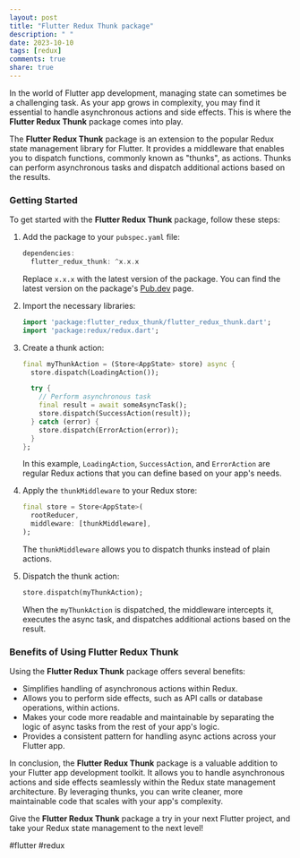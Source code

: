 ```yaml
---
layout: post
title: "Flutter Redux Thunk package"
description: " "
date: 2023-10-10
tags: [redux]
comments: true
share: true
---
```


In the world of Flutter app development, managing state can sometimes be a challenging task. As your app grows in complexity, you may find it essential to handle asynchronous actions and side effects. This is where the **Flutter Redux Thunk** package comes into play.

The **Flutter Redux Thunk** package is an extension to the popular Redux state management library for Flutter. It provides a middleware that enables you to dispatch functions, commonly known as "thunks", as actions. Thunks can perform asynchronous tasks and dispatch additional actions based on the results.

### Getting Started

To get started with the **Flutter Redux Thunk** package, follow these steps:

1. Add the package to your `pubspec.yaml` file:

   ```dart
   dependencies:
     flutter_redux_thunk: ^x.x.x
   ```

   Replace `x.x.x` with the latest version of the package. You can find the latest version on the package's [Pub.dev](https://pub.dev/packages/flutter_redux_thunk) page.

2. Import the necessary libraries:

   ```dart
   import 'package:flutter_redux_thunk/flutter_redux_thunk.dart';
   import 'package:redux/redux.dart';
   ```

3. Create a thunk action:

   ```dart
   final myThunkAction = (Store<AppState> store) async {
     store.dispatch(LoadingAction());

     try {
       // Perform asynchronous task
       final result = await someAsyncTask();
       store.dispatch(SuccessAction(result));
     } catch (error) {
       store.dispatch(ErrorAction(error));
     }
   };
   ```

   In this example, `LoadingAction`, `SuccessAction`, and `ErrorAction` are regular Redux actions that you can define based on your app's needs.

4. Apply the `thunkMiddleware` to your Redux store:

   ```dart
   final store = Store<AppState>(
     rootReducer,
     middleware: [thunkMiddleware],
   );
   ```

   The `thunkMiddleware` allows you to dispatch thunks instead of plain actions.

5. Dispatch the thunk action:

   ```dart
   store.dispatch(myThunkAction);
   ```

   When the `myThunkAction` is dispatched, the middleware intercepts it, executes the async task, and dispatches additional actions based on the result.

### Benefits of Using Flutter Redux Thunk

Using the **Flutter Redux Thunk** package offers several benefits:

- Simplifies handling of asynchronous actions within Redux.
- Allows you to perform side effects, such as API calls or database operations, within actions.
- Makes your code more readable and maintainable by separating the logic of async tasks from the rest of your app's logic.
- Provides a consistent pattern for handling async actions across your Flutter app.

In conclusion, the **Flutter Redux Thunk** package is a valuable addition to your Flutter app development toolkit. It allows you to handle asynchronous actions and side effects seamlessly within the Redux state management architecture. By leveraging thunks, you can write cleaner, more maintainable code that scales with your app's complexity.

Give the **Flutter Redux Thunk** package a try in your next Flutter project, and take your Redux state management to the next level!

\#flutter #redux